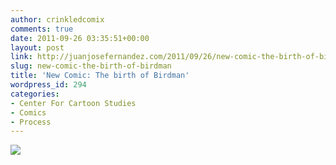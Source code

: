 ```yaml
---
author: crinkledcomix
comments: true
date: 2011-09-26 03:35:51+00:00
layout: post
link: http://juanjosefernandez.com/2011/09/26/new-comic-the-birth-of-birdman/
slug: new-comic-the-birth-of-birdman
title: 'New Comic: The birth of Birdman'
wordpress_id: 294
categories:
- Center For Cartoon Studies
- Comics
- Process
---
```


[![](http://fernandezjuanjose.files.wordpress.com/2011/09/in-the-wee-hours-longonline.jpg)](http://fernandezjuanjose.files.wordpress.com/2011/09/in-the-wee-hours-longonline.jpg)
